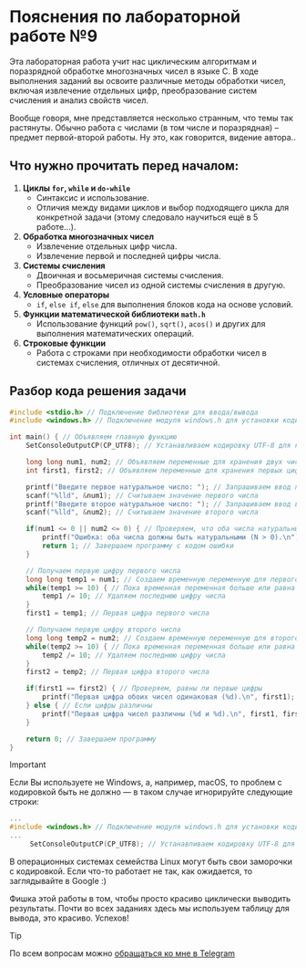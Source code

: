 # Пояснения по лабораторной работе №9

Эта лабораторная работа учит нас циклическим алгоритмам и поразрядной обработке многозначных чисел в языке C. В ходе выполнения заданий вы освоите различные методы обработки чисел, включая извлечение отдельных цифр, преобразование систем счисления и анализ свойств чисел.

Вообще говоря, мне представляется несколько странным, что темы так растянуты. Обычно работа с числами (в том числе и поразрядная) – предмет первой-второй работы. Ну это, как говорится, видение автора..

## Что нужно прочитать перед началом:
1. **Циклы `for`, `while` и `do-while`**
   - Синтаксис и использование.
   - Отличия между видами циклов и выбор подходящего цикла для конкретной задачи (этому следовало научиться ещё в 5 работе...).
2. **Обработка многозначных чисел**
   - Извлечение отдельных цифр числа.
   - Извлечение первой и последней цифры числа.
3. **Системы счисления**
   - Двоичная и восьмеричная системы счисления.
   - Преобразование чисел из одной системы счисления в другую.
4. **Условные операторы**
   - `if`, `else if`, `else` для выполнения блоков кода на основе условий.
5. **Функции математической библиотеки `math.h`**
   - Использование функций `pow()`, `sqrt()`, `acos()` и других для выполнения математических операций.
6. **Строковые функции**
   - Работа с строками при необходимости обработки чисел в системах счисления, отличных от десятичной.


## Разбор кода решения задачи

```c
#include <stdio.h> // Подключение библиотеки для ввода/вывода
#include <windows.h> // Подключение модуля windows.h для установки кодировки вывода

int main() { // Объявляем главную функцию
    SetConsoleOutputCP(CP_UTF8); // Устанавливаем кодировку UTF-8 для корректного отображения русских символов

    long long num1, num2; // Объявляем переменные для хранения двух чисел
    int first1, first2; // Объявляем переменные для хранения первых цифр чисел

    printf("Введите первое натуральное число: "); // Запрашиваем ввод первого числа
    scanf("%lld", &num1); // Считываем значение первого числа
    printf("Введите второе натуральное число: "); // Запрашиваем ввод второго числа
    scanf("%lld", &num2); // Считываем значение второго числа

    if(num1 <= 0 || num2 <= 0) { // Проверяем, что оба числа натуральные
        printf("Ошибка: оба числа должны быть натуральными (N > 0).\n"); // Выводим сообщение об ошибке
        return 1; // Завершаем программу с кодом ошибки
    }

    // Получаем первую цифру первого числа
    long long temp1 = num1; // Создаем временную переменную для первого числа
    while(temp1 >= 10) { // Пока временная переменная больше или равна 10
        temp1 /= 10; // Удаляем последнюю цифру числа
    }
    first1 = temp1; // Первая цифра первого числа

    // Получаем первую цифру второго числа
    long long temp2 = num2; // Создаем временную переменную для второго числа
    while(temp2 >= 10) { // Пока временная переменная больше или равна 10
        temp2 /= 10; // Удаляем последнюю цифру числа
    }
    first2 = temp2; // Первая цифра второго числа

    if(first1 == first2) { // Проверяем, равны ли первые цифры
        printf("Первая цифра обоих чисел одинаковая (%d).\n", first1); // Выводим сообщение об одинаковости цифр
    } else { // Если цифры различны
        printf("Первая цифра чисел различны (%d и %d).\n", first1, first2); // Выводим сообщение о различии цифр
    }

    return 0; // Завершаем программу
}
```

> [!IMPORTANT]
> Если Вы используете не Windows, а, например, macOS, то проблем с кодировкой быть не должно — в таком случае игнорируйте следующие строки:
> ```c
> ...
> #include <windows.h> // Подключение модуля windows.h для установки кодировки вывода
> ...
>      SetConsoleOutputCP(CP_UTF8); // Устанавливаем кодировку UTF-8 для вывода в консоли русских символов: иначе будут иероглифы
> ```
>
> В операционных системах семейства Linux могут быть свои заморочки с кодировкой. Если что-то работает не так, как ожидается, то заглядывайте в Google :)

Фишка этой работы в том, чтобы просто красиво циклически выводить результаты. Почти во всех заданиях здесь мы используем таблицу для вывода, это красиво. Успехов!

> [!TIP]
> По всем вопросам можно [обращаться ко мне в Telegram](https://t.me/plunkzy)